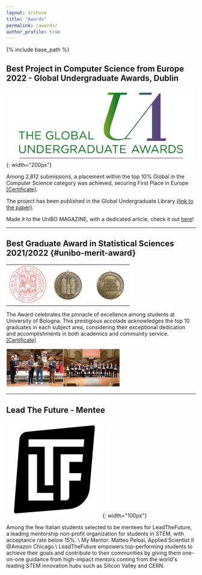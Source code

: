 ```yaml
---
layout: archive
title: "Awards"
permalink: /awards/
author_profile: true
---
```


{% include base_path %}


<!-- {% for post in site.teaching reversed %}
  {% include archive-single.html %}
{% endfor %} -->


## Best Project in Computer Science from Europe 2022 - Global Undergraduate Awards, Dublin 

![Image Description](/images/UA_Logo_2019_800x300.jpeg){: width="200px"}

Among 2,812 submissions, a placement within the top 10% Global in the Computer Science category was achieved, securing First Place in
Europe [[Certificate]](/files/GlobalUndergradAwards2022.pdf).

The project has been published in the Global Undergraduate Library [(link to the paper)](https://gua.soutron.net/Portal/Default/en-GB/RecordView/Index/2713).

Made it to the UniBO MAGAZINE, with a dedicated article, check it out [here](https://magazine.unibo.it/archivio/2022/11/18/studente-unibo-vince-il-200bglobal-undergraduate-awards-2022)!

---
## Best Graduate Award in Statistical Sciences 2021/2022 {#unibo-merit-award}

<table>
  <tr>
    <td><img src="/images/unibologo.svg" alt="UniBO Logo" style="width: 100px;"></td>
    <td><img src="/images/medaglia_laurea_al_merito.png" alt="Medal Image" style="width: 200px;"></td>
  </tr>
</table>

The Award celebrates the pinnacle of excellence among students at University of Bologna. This prestigious accolade acknowledges the top 10 graduates in each subject area, considering their exceptional dedication and accomplishments in both academics and community service. [[Certificate]](/files/Unibo-Merit-Award.pdf)

<img src="/images/foto_premiazione.png" alt="Award Ceremony Photo" style="width: 60%;">



---

## Lead The Future ‑ Mentee

![Image Description](/images/ltflogo.png){: width="100px"}

Among the few Italian students selected to be mentees for LeadTheFuture, a leading mentorship non-profit organization for students in STEM, with acceptance rate below 15%. \\
My Mentor: Matteo Pelosi, Applied Scientist II @Amazon Chicago.\\
LeadTheFuture empowers top-performing students to achieve their goals and contribute to their communities by giving them one-on-one guidance from high-impact mentors coming from the world's leading STEM innovation hubs such as Silicon Valley and CERN.